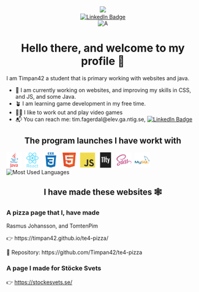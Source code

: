 <div id="header" align="center">
  <img src="https://media.giphy.com/media/v1.Y2lkPTc5MGI3NjExcHgyZHhqcmJsMG0zdnpsdm5xZnVrajY5cm9hMXg1ZmplenZ3d2gwcyZlcD12MV9pbnRlcm5hbF9naWZfYnlfaWQmY3Q9cw/gjrYDwbjnK8x36xZIO/giphy.gif" width="100"/>

  <div>
    <a href="https://www.linkedin.com/in/tim-fagerdal-a70106293/">
    <img src="https://img.shields.io/badge/LinkedIn-blue?style=for-the-badge&logo=linkedin&logoColor=white" alt="LinkedIn Badge"/>
  </a>
  </div>  
</div>

<div align="center">
 <img src="https://komarev.com/ghpvc/?username=Timpan42&style=flat-square&color=blue" alt="A "/>
</div>
<div >
  <h1 align="center">
    Hello there, and welcome to my profile 👋
  </h1>

  <p>
    I am Timpan42 a student that is primary working with websites and java.
  </p>
  <ul>
    <li>🔭 I am currently working on websites, and improving my skills in CSS, and JS, and some Java.</li>
    <li>🪴 I am learning game development in my free time.</li>
    <li>🏃‍♂️ I like to work out and play video games</li>
    <li>📬 You can reach me: tim.fagerdal@elev.ga.ntig.se,
    <a href="https://www.linkedin.com/in/tim-fagerdal-a70106293/">
    <img src="https://img.shields.io/badge/LinkedIn-blue?style=for-the-badge&logo=linkedin&logoColor=white" alt="LinkedIn Badge"/>
    </a>
    </li>

  </ul>
</div>

<div >
  <h2 align="center">
    The program launches I have workt with
  </h2>
  <div>
  <img src="https://github.com/devicons/devicon/blob/master/icons/java/java-original-wordmark.svg" title="Java" alt="Java" width="40" height="40"/>&nbsp;
  <img src="https://github.com/devicons/devicon/blob/master/icons/react/react-original-wordmark.svg" title="React" alt="React" width="40" height="40"/>&nbsp;
  <img src="https://github.com/devicons/devicon/blob/master/icons/css3/css3-plain-wordmark.svg"  title="CSS3" alt="CSS" width="40" height="40"/>&nbsp;
  <img src="https://github.com/devicons/devicon/blob/master/icons/html5/html5-original.svg" title="HTML5" alt="HTML5" width="40" height="40"/>&nbsp;
  <img src="https://github.com/devicons/devicon/blob/master/icons/javascript/javascript-original.svg" title="JavaScript" alt="JavaScript" width="40" height="40"/>&nbsp;
  <img src="https://github.com/devicons/devicon/blob/master/icons/eleventy/eleventy-original.svg" title="11ty"  alt="11ty" width="40" height="40"/>&nbsp;
  <img src="https://github.com/devicons/devicon/blob/master/icons/sass/sass-original.svg" title="Sass"  alt="Sass" width="40" height="40"/>&nbsp;
  <img src="https://github.com/devicons/devicon/blob/master/icons/mysql/mysql-original-wordmark.svg" title="MySQL"  alt="MySQL" width="40" height="40"/>&nbsp;
</div>
  <img src="https://github-readme-stats.vercel.app/api/top-langs/?username=Timpan42&layout=compact" title="Most Used Languages" alt="Most Used Languages">
</div>


<div>
  <h2 align="center">
    I have made these websites 🕸
  </h2>
  <h3>
    A pizza page that I, 
    have made
  </h3>
  <p>
    <a herf="https://github.com/RasmusJohansson04">Rasmus Johansson</a>, and 
    <a herf="https://github.com/TomtenPim">
    TomtenPim 
    </a>
  </p>

  <a>
    👉 https://timpan42.github.io/te4-pizza/
  </a>
  <p>🤖 Repository: <a> https://github.com/Timpan42/te4-pizza </a></p>

### A page I made for Stöcke Svets 
👉 https://stockesvets.se/


</div>
